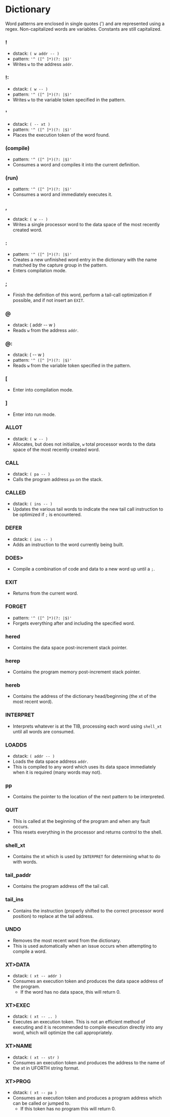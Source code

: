# Dictionary

Word patterns are enclosed in single quotes (') and are represented using a regex. Non-capitalized words are variables. Constants are still capitalized.

### !
- dstack: `( w addr -- )`
- pattern: `'^ ([^ ]*)(?: |$)'`
- Writes `w` to the address `addr`.

### !:
- dstack: `( w -- )`
- pattern: `'^ ([^ ]*)(?: |$)'`
- Writes `w` to the variable token specified in the pattern.

### '
- dstack: `( -- xt )`
- pattern: `'^ ([^ ]*)(?: |$)'`
- Places the execution token of the word found.

### (compile)
- pattern: `'^ ([^ ]*)(?: |$)'`
- Consumes a word and compiles it into the current definition.

### (run)
- pattern: `'^ ([^ ]*)(?: |$)'`
- Consumes a word and immediately executes it.

### ,
- dstack: `( w -- )`
- Writes a single processor word to the data space of the most recently created word.

### :
- pattern: `'^ ([^ ]*)(?: |$)'`
- Creates a new unfinished word entry in the dictionary with the name matched by the capture group in the pattern.
- Enters compilation mode.

### ;
- Finish the definition of this word, perform a tail-call optimization if possible, and if not insert an `EXIT`.

### @
- dstack: ( addr -- w )
- Reads `w` from the address `addr`.

### @:
- dstack: ( -- w )
- pattern: `'^ ([^ ]*)(?: |$)'`
- Reads `w` from the variable token specified in the pattern.

### [
- Enter into compilation mode.

### ]
- Enter into run mode.

### ALLOT
- dstack: `( w -- )`
- Allocates, but does not initialize, `w` total processor words to the data space of the most recently created word.

### CALL
- dstack: `( pa -- )`
- Calls the program address `pa` on the stack.

### CALLED
- dstack: `( ins -- )`
- Updates the various tail words to indicate the new tail call instruction to be optimized if `;` is encountered.

### DEFER
- dstack: `( ins -- )`
- Adds an instruction to the word currently being built.

### DOES>
- Compile a combination of code and data to a new word up until a `;`.

### EXIT
- Returns from the current word.

### FORGET
- pattern: `'^ ([^ ]*)(?: |$)'`
- Forgets everything after and including the specified word.

### hered
- Contains the data space post-increment stack pointer.

### herep
- Contains the program memory post-increment stack pointer.

### hereb
- Contains the address of the dictionary head/beginning (the xt of the most recent word).

### INTERPRET
- Interprets whatever is at the TIB, processing each word using `shell_xt` until all words are consumed.

### LOADDS
- dstack: `( addr -- )`
- Loads the data space address `addr`.
- This is compiled to any word which uses its data space immediately when it is required (many words may not).

### pp
- Contains the pointer to the location of the next pattern to be interpreted.

### QUIT
- This is called at the beginning of the program and when any fault occurs.
- This resets everything in the processor and returns control to the shell.

### shell_xt
- Contains the xt which is used by `INTERPRET` for determining what to do with words.

### tail_paddr
- Contains the program address off the tail call.

### tail_ins
- Contains the instruction (properly shifted to the correct processor word position) to replace at the tail address.

### UNDO
- Removes the most recent word from the dictionary.
- This is used automatically when an issue occurs when attempting to compile a word.

### XT>DATA
- dstack: `( xt -- addr )`
- Consumes an execution token and produces the data space address of the program.
  - If the word has no data space, this will return 0.

### XT>EXEC
- dstack: `( xt -- .. )`
- Executes an execution token. This is not an efficient method of executing and it is recommended to compile execution directly into any word, which will optimize the call appropriately.

### XT>NAME
- dstack: `( xt -- str )`
- Consumes an execution token and produces the address to the name of the xt in UFORTH string format.

### XT>PROG
- dstack: `( xt -- pa )`
- Consumes an execution token and produces a program address which can be called or jumped to.
  - If this token has no program this will return 0.
